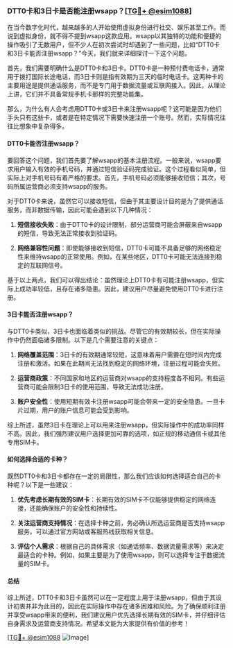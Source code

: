 ### DTT0卡和3日卡是否能注册wsapp？[[TG💪+ @esim1088](https://t.me/s/esim1088)]

在当今数字化时代，越来越多的人开始使用虚拟身份进行社交、娱乐甚至工作。而说到虚拟身份，就不得不提到wsapp这款应用。wsapp以其独特的功能和便捷的操作吸引了无数用户，但不少人在初次尝试时却遇到了一些问题，比如“DTT0卡和3日卡能否注册wsapp？”今天，我们就来详细探讨一下这个问题。

首先，我们需要明确什么是DTT0卡和3日卡。DTT0卡是一种预付费电话卡，通常用于拨打国际长途电话，而3日卡则是指有效期为三天的临时电话卡。这两种卡的主要用途是提供通话服务，而不是专门用于数据流量或互联网接入。因此，从理论上讲，它们并不具备常规手机卡那样的完整功能集。

那么，为什么有人会考虑用DTT0卡或3日卡来注册wsapp呢？这可能是因为他们手头只有这些卡，或者是在特定情况下需要快速注册一个账号。然而，实际情况往往比想象中复杂得多。

#### DTT0卡能否注册wsapp？

要回答这个问题，我们首先要了解wsapp的基本注册流程。一般来说，wsapp要求用户输入有效的手机号码，并通过短信验证码完成验证。这个过程看似简单，但实际上对手机号码有着严格的要求。首先，手机号码必须能够接收短信；其次，号码所属运营商必须支持wsapp的服务。

对于DTT0卡来说，虽然它可以接收短信，但由于其主要设计目的是为了提供通话服务，而非数据传输，因此可能会遇到以下几种情况：

1. **短信接收失败**：由于DTT0卡的设计限制，部分运营商可能会屏蔽来自wsapp的短信，导致无法正常接收到验证码。
   
2. **网络兼容性问题**：即使能够接收到短信，DTT0卡可能不具备足够的网络稳定性来维持wsapp的正常使用。例如，在某些地区，DTT0卡可能无法连接到稳定的互联网信号。

基于以上两点，我们可以得出结论：虽然理论上DTT0卡有可能注册wsapp，但实际上成功率较低，且存在诸多隐患。因此，建议用户尽量避免使用DTT0卡进行注册。

#### 3日卡能否注册wsapp？

与DTT0卡类似，3日卡也面临着类似的挑战。尽管它的有效期较长，但在实际操作中仍然面临诸多限制。以下是几个需要注意的关键点：

1. **网络覆盖范围**：3日卡的有效期通常较短，这意味着用户需要在短时间内完成注册和激活。如果在此期间无法找到稳定的网络环境，注册过程可能会失败。

2. **运营商政策**：不同国家和地区的运营商对wsapp的支持程度各不相同。有些运营商可能会限制3日卡的使用范围，导致无法成功注册。

3. **账户安全性**：使用短期有效卡注册wsapp可能会带来一定的安全隐患。一旦卡片过期，用户的账户信息可能会受到影响。

综上所述，虽然3日卡在理论上可以用来注册wsapp，但实际操作中的成功率同样不高。因此，我们强烈建议用户选择更加可靠的选项，如正规的移动通信卡或其他专用SIM卡。

#### 如何选择合适的卡种？

既然DTT0卡和3日卡都存在一定的局限性，那么我们应该如何选择适合自己的卡种呢？以下是一些建议：

1. **优先考虑长期有效的SIM卡**：长期有效的SIM卡不仅能够提供稳定的网络连接，还能确保账户的安全性和持续性。

2. **关注运营商支持情况**：在选择卡种之前，务必确认所选运营商是否支持wsapp服务。可以通过官方网站或客服热线获取相关信息。

3. **评估个人需求**：根据自己的具体需求（如通话频率、数据流量需求等）来决定最适合的卡种。例如，如果主要是为了使用wsapp，则可以选择专注于数据流量的SIM卡。

#### 总结

综上所述，DTT0卡和3日卡虽然可以在一定程度上用于注册wsapp，但由于其设计初衷并非为此目的，因此在实际操作中存在诸多困难和风险。为了确保顺利注册并享受wsapp带来的便利，我们建议用户优先选择长期有效的SIM卡，并仔细评估自身需求及运营商支持情况。希望本文能为大家提供有价值的参考！

[[TG💪+ @esim1088](https://t.me/s/esim1088) ![Image](https://i.postimg.cc/4NQfJmqS/Snipaste-2025-05-13-00-14-12.png)]